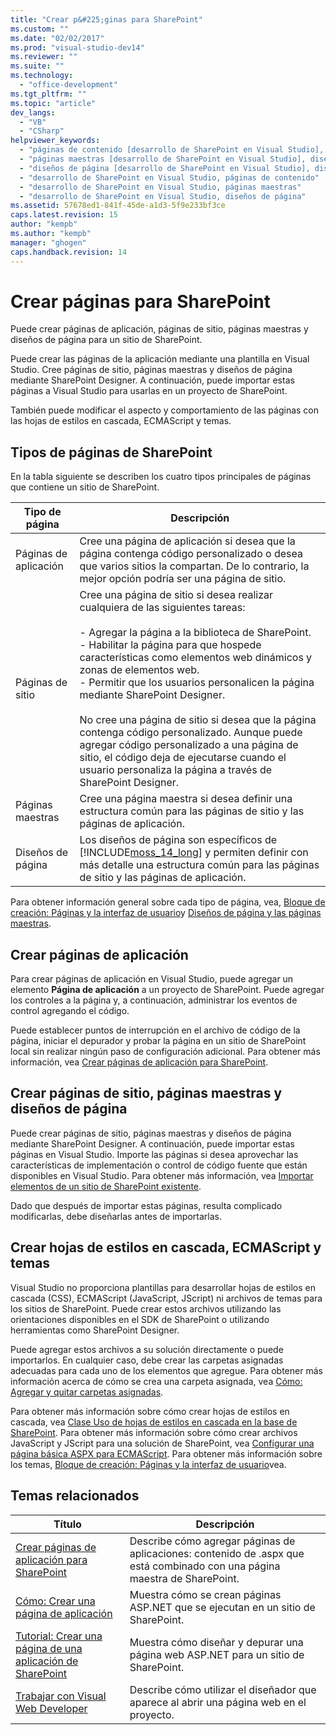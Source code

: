 ```yaml
---
title: "Crear p&#225;ginas para SharePoint"
ms.custom: ""
ms.date: "02/02/2017"
ms.prod: "visual-studio-dev14"
ms.reviewer: ""
ms.suite: ""
ms.technology: 
  - "office-development"
ms.tgt_pltfrm: ""
ms.topic: "article"
dev_langs: 
  - "VB"
  - "CSharp"
helpviewer_keywords: 
  - "páginas de contenido [desarrollo de SharePoint en Visual Studio], diseñar"
  - "páginas maestras [desarrollo de SharePoint en Visual Studio], diseñar"
  - "diseños de página [desarrollo de SharePoint en Visual Studio], diseñar"
  - "desarrollo de SharePoint en Visual Studio, páginas de contenido"
  - "desarrollo de SharePoint en Visual Studio, páginas maestras"
  - "desarrollo de SharePoint en Visual Studio, diseños de página"
ms.assetid: 57678ed1-841f-45de-a1d3-5f9e233bf3ce
caps.latest.revision: 15
author: "kempb"
ms.author: "kempb"
manager: "ghogen"
caps.handback.revision: 14
---
```

# Crear p&#225;ginas para SharePoint
  Puede crear páginas de aplicación, páginas de sitio, páginas maestras y diseños de página para un sitio de SharePoint.  
  
 Puede crear las páginas de la aplicación mediante una plantilla en Visual Studio.  Cree páginas de sitio, páginas maestras y diseños de página mediante SharePoint Designer.  A continuación, puede importar estas páginas a Visual Studio para usarlas en un proyecto de SharePoint.  
  
 También puede modificar el aspecto y comportamiento de las páginas con las hojas de estilos en cascada, ECMAScript y temas.  
  
## Tipos de páginas de SharePoint  
 En la tabla siguiente se describen los cuatro tipos principales de páginas que contiene un sitio de SharePoint.  
  
|Tipo de página|Descripción|  
|--------------------|-----------------|  
|Páginas de aplicación|Cree una página de aplicación si desea que la página contenga código personalizado o desea que varios sitios la compartan.  De lo contrario, la mejor opción podría ser una página de sitio.|  
|Páginas de sitio|Cree una página de sitio si desea realizar cualquiera de las siguientes tareas:<br /><br /> -   Agregar la página a la biblioteca de SharePoint.<br />-   Habilitar la página para que hospede características como elementos web dinámicos y zonas de elementos web.<br />-   Permitir que los usuarios personalicen la página mediante SharePoint Designer.<br /><br /> No cree una página de sitio si desea que la página contenga código personalizado.  Aunque puede agregar código personalizado a una página de sitio, el código deja de ejecutarse cuando el usuario personaliza la página a través de SharePoint Designer.|  
|Páginas maestras|Cree una página maestra si desea definir una estructura común para las páginas de sitio y las páginas de aplicación.|  
|Diseños de página|Los diseños de página son específicos de [!INCLUDE[moss_14_long](../sharepoint/includes/moss-14-long-md.md)] y permiten definir con más detalle una estructura común para las páginas de sitio y las páginas de aplicación.|  
  
 Para obtener información general sobre cada tipo de página, vea, [Bloque de creación: Páginas y la interfaz de usuario](http://go.microsoft.com/fwlink/?LinkID=182095)y [Diseños de página y las páginas maestras](http://go.microsoft.com/fwlink/?LinkID=182096).  
  
## Crear páginas de aplicación  
 Para crear páginas de aplicación en Visual Studio, puede agregar un elemento **Página de aplicación** a un proyecto de SharePoint.  Puede agregar los controles a la página y, a continuación, administrar los eventos de control agregando el código.  
  
 Puede establecer puntos de interrupción en el archivo de código de la página, iniciar el depurador y probar la página en un sitio de SharePoint local sin realizar ningún paso de configuración adicional.  Para obtener más información, vea [Crear páginas de aplicación para SharePoint](../sharepoint/creating-application-pages-for-sharepoint.md).  
  
## Crear páginas de sitio, páginas maestras y diseños de página  
 Puede crear páginas de sitio, páginas maestras y diseños de página mediante SharePoint Designer.  A continuación, puede importar estas páginas en Visual Studio.  Importe las páginas si desea aprovechar las características de implementación o control de código fuente que están disponibles en Visual Studio.  Para obtener más información, vea [Importar elementos de un sitio de SharePoint existente](../sharepoint/importing-items-from-an-existing-sharepoint-site.md).  
  
 Dado que después de importar estas páginas, resulta complicado modificarlas, debe diseñarlas antes de importarlas.  
  
## Crear hojas de estilos en cascada, ECMAScript y temas  
 Visual Studio no proporciona plantillas para desarrollar hojas de estilos en cascada \(CSS\), ECMAScript \(JavaScript, JScript\) ni archivos de temas para los sitios de SharePoint.  Puede crear estos archivos utilizando las orientaciones disponibles en el SDK de SharePoint o utilizando herramientas como SharePoint Designer.  
  
 Puede agregar estos archivos a su solución directamente o puede importarlos.  En cualquier caso, debe crear las carpetas asignadas adecuadas para cada uno de los elementos que agregue.  Para obtener más información acerca de cómo se crea una carpeta asignada, vea [Cómo: Agregar y quitar carpetas asignadas](../sharepoint/how-to-add-and-remove-mapped-folders.md).  
  
 Para obtener más información sobre cómo crear hojas de estilos en cascada, vea [Clase Uso de hojas de estilos en cascada en la base de SharePoint](http://go.microsoft.com/fwlink/?LinkID=182098).  Para obtener más información sobre cómo crear archivos JavaScript y JScript para una solución de SharePoint, vea [Configurar una página básica ASPX para ECMAScript](http://go.microsoft.com/fwlink/?LinkID=182099).  Para obtener más información sobre los temas, [Bloque de creación: Páginas y la interfaz de usuario](http://go.microsoft.com/fwlink/?LinkID=182095)vea.  
  
## Temas relacionados  
  
|Título|Descripción|  
|------------|-----------------|  
|[Crear páginas de aplicación para SharePoint](../sharepoint/creating-application-pages-for-sharepoint.md)|Describe cómo agregar páginas de aplicaciones: contenido de .aspx que está combinado con una página maestra de SharePoint.|  
|[Cómo: Crear una página de aplicación](../sharepoint/how-to-create-an-application-page.md)|Muestra cómo se crean páginas ASP.NET que se ejecutan en un sitio de SharePoint.|  
|[Tutorial: Crear una página de una aplicación de SharePoint](../sharepoint/walkthrough-creating-a-sharepoint-application-page.md)|Muestra cómo diseñar y depurar una página web ASP.NET para un sitio de SharePoint.|  
|[Trabajar con Visual Web Developer](http://msdn.microsoft.com/es-es/9c31f93b-c8fb-4599-9b14-6194ec8c7539)|Describe cómo utilizar el diseñador que aparece al abrir una página web en el proyecto.|  
  
  